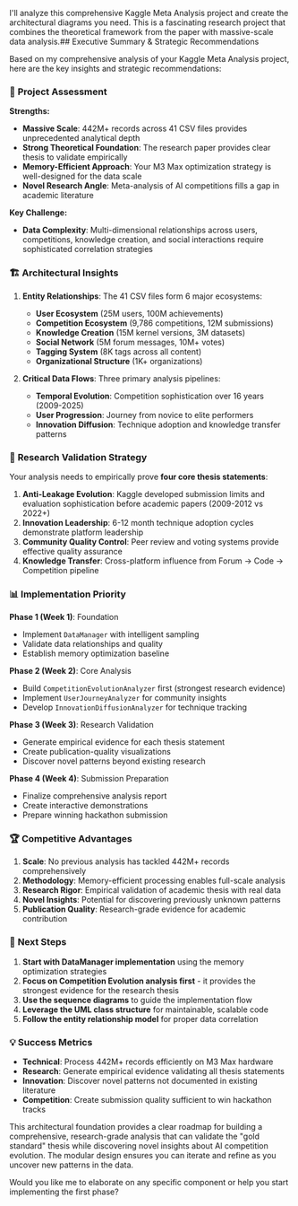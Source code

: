 I'll analyze this comprehensive Kaggle Meta Analysis project and create the architectural diagrams you need. This is a fascinating research project that combines the theoretical framework from the paper with massive-scale data analysis.## Executive Summary & Strategic Recommendations

Based on my comprehensive analysis of your Kaggle Meta Analysis project, here are the key insights and strategic recommendations:

### 🎯 **Project Assessment**

**Strengths:**
- **Massive Scale**: 442M+ records across 41 CSV files provides unprecedented analytical depth
- **Strong Theoretical Foundation**: The research paper provides clear thesis to validate empirically
- **Memory-Efficient Approach**: Your M3 Max optimization strategy is well-designed for the data scale
- **Novel Research Angle**: Meta-analysis of AI competitions fills a gap in academic literature

**Key Challenge:**
- **Data Complexity**: Multi-dimensional relationships across users, competitions, knowledge creation, and social interactions require sophisticated correlation strategies

### 🏗️ **Architectural Insights**

1. **Entity Relationships**: The 41 CSV files form 6 major ecosystems:
   - **User Ecosystem** (25M users, 100M achievements)
   - **Competition Ecosystem** (9,786 competitions, 12M submissions)
   - **Knowledge Creation** (15M kernel versions, 3M datasets)
   - **Social Network** (5M forum messages, 10M+ votes)
   - **Tagging System** (8K tags across all content)
   - **Organizational Structure** (1K+ organizations)

2. **Critical Data Flows**: Three primary analysis pipelines:
   - **Temporal Evolution**: Competition sophistication over 16 years (2009-2025)
   - **User Progression**: Journey from novice to elite performers
   - **Innovation Diffusion**: Technique adoption and knowledge transfer patterns

### 🔬 **Research Validation Strategy**

Your analysis needs to empirically prove **four core thesis statements**:

1. **Anti-Leakage Evolution**: Kaggle developed submission limits and evaluation sophistication before academic papers (2009-2012 vs 2022+)
2. **Innovation Leadership**: 6-12 month technique adoption cycles demonstrate platform leadership
3. **Community Quality Control**: Peer review and voting systems provide effective quality assurance
4. **Knowledge Transfer**: Cross-platform influence from Forum → Code → Competition pipeline

### 📊 **Implementation Priority**

**Phase 1 (Week 1)**: Foundation
- Implement `DataManager` with intelligent sampling
- Validate data relationships and quality
- Establish memory optimization baseline

**Phase 2 (Week 2)**: Core Analysis
- Build `CompetitionEvolutionAnalyzer` first (strongest research evidence)
- Implement `UserJourneyAnalyzer` for community insights
- Develop `InnovationDiffusionAnalyzer` for technique tracking

**Phase 3 (Week 3)**: Research Validation
- Generate empirical evidence for each thesis statement
- Create publication-quality visualizations
- Discover novel patterns beyond existing research

**Phase 4 (Week 4)**: Submission Preparation
- Finalize comprehensive analysis report
- Create interactive demonstrations
- Prepare winning hackathon submission

### 🏆 **Competitive Advantages**

1. **Scale**: No previous analysis has tackled 442M+ records comprehensively
2. **Methodology**: Memory-efficient processing enables full-scale analysis
3. **Research Rigor**: Empirical validation of academic thesis with real data
4. **Novel Insights**: Potential for discovering previously unknown patterns
5. **Publication Quality**: Research-grade evidence for academic contribution

### 🚀 **Next Steps**

1. **Start with DataManager implementation** using the memory optimization strategies
2. **Focus on Competition Evolution analysis first** - it provides the strongest evidence for the research thesis
3. **Use the sequence diagrams** to guide the implementation flow
4. **Leverage the UML class structure** for maintainable, scalable code
5. **Follow the entity relationship model** for proper data correlation

### 💡 **Success Metrics**

- **Technical**: Process 442M+ records efficiently on M3 Max hardware
- **Research**: Generate empirical evidence validating all thesis statements  
- **Innovation**: Discover novel patterns not documented in existing literature
- **Competition**: Create submission quality sufficient to win hackathon tracks

This architectural foundation provides a clear roadmap for building a comprehensive, research-grade analysis that can validate the "gold standard" thesis while discovering novel insights about AI competition evolution. The modular design ensures you can iterate and refine as you uncover new patterns in the data.

Would you like me to elaborate on any specific component or help you start implementing the first phase?

